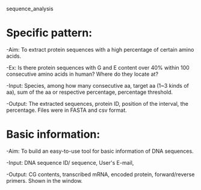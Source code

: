 sequence_analysis

# Specific pattern: 

-Aim: To extract protein sequences with a high percentage of certain amino acids. 

-Ex: Is there protein sequences with G and E content over 40% within 100 consecutive amino acids in human? Where do they locate at?  

-Input: Species, among how many consecutive aa, target aa (1~3 kinds of aa), sum of the aa or respective percentage, percentage threshold. 

-Output: The extracted sequences, protein ID, position of the interval, the percentage. Files were in FASTA and csv format.

# Basic information:

-Aim: To build an easy-to-use tool for basic information of DNA sequences.

-Input: DNA sequence ID/ sequence, User's E-mail,

-Output: CG contents, transcribed mRNA, encoded protein, forward/reverse primers. Shown in the window.

